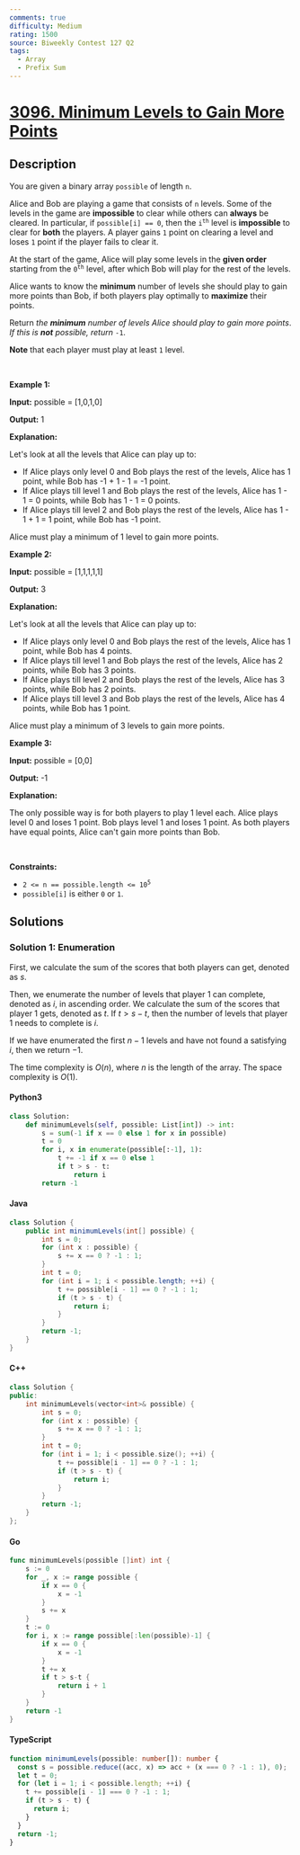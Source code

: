 ```yaml
---
comments: true
difficulty: Medium
rating: 1500
source: Biweekly Contest 127 Q2
tags:
  - Array
  - Prefix Sum
---
```


<!-- problem:start -->

# [3096. Minimum Levels to Gain More Points](https://leetcode.com/problems/minimum-levels-to-gain-more-points)


## Description

<!-- description:start -->

<p>You are given a binary array <code>possible</code> of length <code>n</code>.</p>

<p>Alice and Bob are playing a game that consists of <code>n</code> levels. Some of the levels in the game are <strong>impossible</strong> to clear while others can <strong>always</strong> be cleared. In particular, if <code>possible[i] == 0</code>, then the <code>i<sup>th</sup></code> level is <strong>impossible</strong> to clear for <strong>both</strong> the players. A player gains <code>1</code> point on clearing a level and loses <code>1</code> point if the player fails to clear it.</p>

<p>At the start of the game, Alice will play some levels in the <strong>given order</strong> starting from the <code>0<sup>th</sup></code> level, after which Bob will play for the rest of the levels.</p>

<p>Alice wants to know the <strong>minimum</strong> number of levels she should play to gain more points than Bob, if both players play optimally to <strong>maximize</strong> their points.</p>

<p>Return <em>the <strong>minimum</strong> number of levels Alice should play to gain more points</em>. <em>If this is <strong>not</strong> possible, return</em> <code>-1</code>.</p>

<p><strong>Note</strong> that each player must play at least <code>1</code> level.</p>

<p>&nbsp;</p>
<p><strong class="example">Example 1:</strong></p>

<div class="example-block">
<p><strong>Input:</strong> <span class="example-io">possible = [1,0,1,0]</span></p>

<p><strong>Output:</strong> <span class="example-io">1</span></p>

<p><strong>Explanation:</strong></p>

<p>Let&#39;s look at all the levels that Alice can play up to:</p>

<ul>
	<li>If Alice plays only level 0 and Bob plays the rest of the levels, Alice has 1 point, while Bob has -1 + 1 - 1 = -1 point.</li>
	<li>If Alice plays till level 1 and Bob plays the rest of the levels, Alice has 1 - 1 = 0 points, while Bob has 1 - 1 = 0 points.</li>
	<li>If Alice plays till level 2 and Bob plays the rest of the levels, Alice has 1 - 1 + 1 = 1 point, while Bob has -1 point.</li>
</ul>

<p>Alice must play a minimum of 1 level to gain more points.</p>
</div>

<p><strong class="example">Example 2:</strong></p>

<div class="example-block">
<p><strong>Input:</strong> <span class="example-io">possible = [1,1,1,1,1]</span></p>

<p><strong>Output:</strong> <span class="example-io">3</span></p>

<p><strong>Explanation:</strong></p>

<p>Let&#39;s look at all the levels that Alice can play up to:</p>

<ul>
	<li>If Alice plays only level 0 and Bob plays the rest of the levels, Alice has 1 point, while Bob has 4 points.</li>
	<li>If Alice plays till level 1 and Bob plays the rest of the levels, Alice has 2 points, while Bob has 3 points.</li>
	<li>If Alice plays till level 2 and Bob plays the rest of the levels, Alice has 3 points, while Bob has 2 points.</li>
	<li>If Alice plays till level 3 and Bob plays the rest of the levels, Alice has 4 points, while Bob has 1 point.</li>
</ul>

<p>Alice must play a minimum of 3 levels to gain more points.</p>
</div>

<p><strong class="example">Example 3:</strong></p>

<div class="example-block">
<p><strong>Input:</strong> <span class="example-io">possible = [0,0]</span></p>

<p><strong>Output:</strong> <span class="example-io">-1</span></p>

<p><strong>Explanation:</strong></p>

<p>The only possible way is for both players to play 1 level each. Alice plays level 0 and loses 1 point. Bob plays level 1 and loses 1 point. As both players have equal points, Alice can&#39;t gain more points than Bob.</p>
</div>

<p>&nbsp;</p>
<p><strong>Constraints:</strong></p>

<ul>
	<li><code>2 &lt;= n == possible.length &lt;= 10<sup>5</sup></code></li>
	<li><code>possible[i]</code> is either <code>0</code> or <code>1</code>.</li>
</ul>

<!-- description:end -->

## Solutions

<!-- solution:start -->

### Solution 1: Enumeration

First, we calculate the sum of the scores that both players can get, denoted as $s$.

Then, we enumerate the number of levels that player 1 can complete, denoted as $i$, in ascending order. We calculate the sum of the scores that player 1 gets, denoted as $t$. If $t > s - t$, then the number of levels that player 1 needs to complete is $i$.

If we have enumerated the first $n - 1$ levels and have not found a satisfying $i$, then we return $-1$.

The time complexity is $O(n)$, where $n$ is the length of the array. The space complexity is $O(1)$.

<!-- tabs:start -->

#### Python3

```python
class Solution:
    def minimumLevels(self, possible: List[int]) -> int:
        s = sum(-1 if x == 0 else 1 for x in possible)
        t = 0
        for i, x in enumerate(possible[:-1], 1):
            t += -1 if x == 0 else 1
            if t > s - t:
                return i
        return -1
```

#### Java

```java
class Solution {
    public int minimumLevels(int[] possible) {
        int s = 0;
        for (int x : possible) {
            s += x == 0 ? -1 : 1;
        }
        int t = 0;
        for (int i = 1; i < possible.length; ++i) {
            t += possible[i - 1] == 0 ? -1 : 1;
            if (t > s - t) {
                return i;
            }
        }
        return -1;
    }
}
```

#### C++

```cpp
class Solution {
public:
    int minimumLevels(vector<int>& possible) {
        int s = 0;
        for (int x : possible) {
            s += x == 0 ? -1 : 1;
        }
        int t = 0;
        for (int i = 1; i < possible.size(); ++i) {
            t += possible[i - 1] == 0 ? -1 : 1;
            if (t > s - t) {
                return i;
            }
        }
        return -1;
    }
};
```

#### Go

```go
func minimumLevels(possible []int) int {
	s := 0
	for _, x := range possible {
		if x == 0 {
			x = -1
		}
		s += x
	}
	t := 0
	for i, x := range possible[:len(possible)-1] {
		if x == 0 {
			x = -1
		}
		t += x
		if t > s-t {
			return i + 1
		}
	}
	return -1
}
```

#### TypeScript

```ts
function minimumLevels(possible: number[]): number {
  const s = possible.reduce((acc, x) => acc + (x === 0 ? -1 : 1), 0);
  let t = 0;
  for (let i = 1; i < possible.length; ++i) {
    t += possible[i - 1] === 0 ? -1 : 1;
    if (t > s - t) {
      return i;
    }
  }
  return -1;
}
```

<!-- tabs:end -->

<!-- solution:end -->

<!-- problem:end -->
